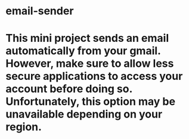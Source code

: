 # email-sender
# This mini project sends an email automatically from your gmail. However, make sure to allow less secure applications to access your account before doing so. Unfortunately, this option may be unavailable depending on your region.
